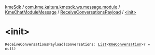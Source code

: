 [kmeSdk](../../../index.md) / [com.kme.kaltura.kmesdk.ws.message.module](../../index.md) / [KmeChatModuleMessage](../index.md) / [ReceiveConversationsPayload](index.md) / [&lt;init&gt;](./-init-.md)

# &lt;init&gt;

`ReceiveConversationsPayload(conversations: `[`List`](https://kotlinlang.org/api/latest/jvm/stdlib/kotlin.collections/-list/index.html)`<`[`KmeConversation`](../../../com.kme.kaltura.kmesdk.ws.message.chat/-kme-conversation/index.md)`>? = null)`